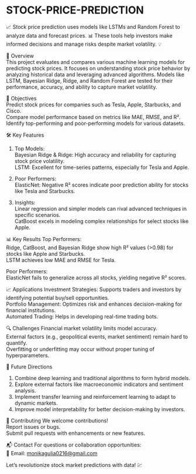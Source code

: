 # STOCK-PRICE-PREDICTION
📈 Stock price prediction uses models like LSTMs and Random Forest to analyze data and forecast prices. 📊 These tools help investors make informed decisions and manage risks despite market volatility. 💡


📜 Overview  
This project evaluates and compares various machine learning models for predicting stock prices. It focuses on understanding stock price behavior by analyzing historical data and leveraging advanced algorithms. Models like LSTM, Bayesian Ridge, Ridge, and Random Forest are tested for their performance, accuracy, and ability to capture market volatility.



🚀 Objectives  
Predict stock prices for companies such as Tesla, Apple, Starbucks, and Cisco.  
Compare model performance based on metrics like MAE, RMSE, and R².  
Identify top-performing and poor-performing models for various datasets.  



🛠️ Key Features  
1. Top Models:  
   Bayesian Ridge & Ridge: High accuracy and reliability for capturing stock price volatility.  
   LSTM: Excellent for time-series patterns, especially for Tesla and Apple.  

2. Poor Performers:  
   ElasticNet: Negative R² scores indicate poor prediction ability for stocks like Tesla and Starbucks.  

3. Insights:  
   Linear regression and simpler models can rival advanced techniques in specific scenarios.  
   CatBoost excels in modeling complex relationships for select stocks like Apple.  



📊 Key Results 
Top Performers:  
   Ridge, CatBoost, and Bayesian Ridge show high R² values (>0.98) for stocks like Apple and Starbucks.  
   LSTM achieves low MAE and RMSE for Tesla.  

Poor Performers:  
   ElasticNet fails to generalize across all stocks, yielding negative R² scores.  



📈 Applications 
Investment Strategies: Supports traders and investors by identifying potential buy/sell opportunities.  
Portfolio Management: Optimizes risk and enhances decision-making for financial institutions.  
Automated Trading: Helps in developing real-time trading bots.  



🔍 Challenges 
Financial market volatility limits model accuracy.  
External factors (e.g., geopolitical events, market sentiment) remain hard to quantify.  
Overfitting or underfitting may occur without proper tuning of hyperparameters.  



🌟 Future Directions 
1. Combine deep learning and traditional algorithms to form hybrid models.  
2. Explore external factors like macroeconomic indicators and sentiment analysis.  
3. Implement transfer learning and reinforcement learning to adapt to dynamic markets.  
4. Improve model interpretability for better decision-making by investors.  



 🤝 Contributing
We welcome contributions!  
Report issues or bugs.  
Submit pull requests with enhancements or new features.  


 📬 Contact 
For questions or collaboration opportunities:  
📧 Email: monikagulia0216@gmail.com  

Let’s revolutionize stock market predictions with data! 💹 

